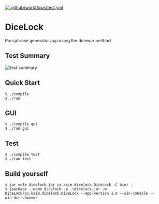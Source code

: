 [![.github/workflows/test.yml](https://github.com/Akimcx/DiceLock/actions/workflows/test.yml/badge.svg?event=pull_request)](https://github.com/Akimcx/DiceLock/actions/workflows/test.yml)
# DiceLock

Passphrase generator app using the dicewar method

## Test Summary
![test summary](https://camo.githubusercontent.com/810325957d5e9ea86aad9fb226caeb558eb21781bb64979ac8f0f2c8694f9043/68747470733a2f2f7376672e746573742d73756d6d6172792e636f6d2f64617368626f6172642e7376673f703d3326663d3026733d30)

## Quick Start

```console
$ ./compile
$ ./run
```

## GUI
```console
$ ./compile gui
$ ./run gui
```

## Test
```console
$ ./compile test
$ ./run test
```

<!-- TODO -->
## Build yourself
```console
$ jar vcfe dicelock.jar cx.ksim.dicelock.DiceLock -C bin/ .
$ jpackage --name dicelock -p .\dicelock.jar -m DiceLock/cx.ksim.dicelock.DiceLock --app-version 1.0 --win-console --win-dir-chooser
```
